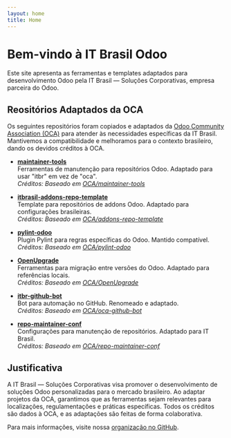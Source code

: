 ```yaml
---
layout: home
title: Home
---
```


# Bem-vindo à IT Brasil Odoo

Este site apresenta as ferramentas e templates adaptados para desenvolvimento Odoo pela IT Brasil — Soluções Corporativas, empresa parceira do Odoo.

## Reositórios Adaptados da OCA

Os seguintes repositórios foram copiados e adaptados da [Odoo Community Association (OCA)](https://github.com/OCA) para atender às necessidades específicas da IT Brasil. Mantivemos a compatibilidade e melhoramos para o contexto brasileiro, dando os devidos créditos à OCA.

- **[maintainer-tools](https://github.com/itbrasil-odoo/maintainer-tools)**  
  Ferramentas de manutenção para repositórios Odoo. Adaptado para usar "itbr" em vez de "oca".  
  *Créditos: Baseado em [OCA/maintainer-tools](https://github.com/OCA/maintainer-tools)*

- **[itbrasil-addons-repo-template](https://github.com/itbrasil-odoo/itbrasil-addons-repo-template)**  
  Template para repositórios de addons Odoo. Adaptado para configurações brasileiras.  
  *Créditos: Baseado em [OCA/addons-repo-template](https://github.com/OCA/addons-repo-template)*

- **[pylint-odoo](https://github.com/itbrasil-odoo/pylint-odoo)**  
  Plugin Pylint para regras específicas do Odoo. Mantido compatível.  
  *Créditos: Baseado em [OCA/pylint-odoo](https://github.com/OCA/pylint-odoo)*

- **[OpenUpgrade](https://github.com/itbrasil-odoo/OpenUpgrade)**  
  Ferramentas para migração entre versões do Odoo. Adaptado para referências locais.  
  *Créditos: Baseado em [OCA/OpenUpgrade](https://github.com/OCA/OpenUpgrade)*

- **[itbr-github-bot](https://github.com/itbrasil-odoo/itbr-github-bot)**  
  Bot para automação no GitHub. Renomeado e adaptado.  
  *Créditos: Baseado em [OCA/oca-github-bot](https://github.com/OCA/oca-github-bot)*

- **[repo-maintainer-conf](https://github.com/itbrasil-odoo/repo-maintainer-conf)**  
  Configurações para manutenção de repositórios. Adaptado para IT Brasil.  
  *Créditos: Baseado em [OCA/repo-maintainer-conf](https://github.com/OCA/repo-maintainer-conf)*

## Justificativa

A IT Brasil — Soluções Corporativas visa promover o desenvolvimento de soluções Odoo personalizadas para o mercado brasileiro. Ao adaptar projetos da OCA, garantimos que as ferramentas sejam relevantes para localizações, regulamentações e práticas específicas. Todos os créditos são dados à OCA, e as adaptações são feitas de forma colaborativa.

Para mais informações, visite nossa [organização no GitHub](https://github.com/itbrasil-odoo).